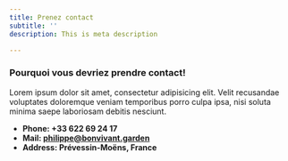 ```yaml
---
title: Prenez contact
subtitle: ''
description: This is meta description

---
```

### Pourquoi vous devriez prendre contact!

Lorem ipsum dolor sit amet, consectetur adipisicing elit. Velit recusandae voluptates doloremque veniam temporibus porro culpa ipsa, nisi soluta minima saepe laboriosam debitis nesciunt.

* **Phone: +33 622 69 24 17**
* **Mail: philippe@bonvivant.garden**
* **Address: Prévessin-Moëns, France**